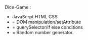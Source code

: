 Dice-Game :


- JavaScrpt HTML CSS
- = DOM manipulation/setAttribute
- = querySelector/if else conditions
- = Random number generator.



